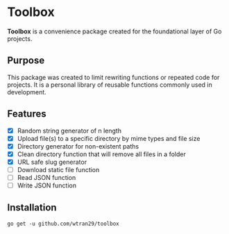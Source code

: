 # Toolbox

 <b>Toolbox</b> is a convenience package created for the foundational layer of Go projects.

## Purpose

This package was created to limit rewriting functions or repeated code for projects. It is a personal library of reusable functions commonly used in development.

## Features
- [X] Random string generator of n length
- [X] Upload file(s) to a specific directory by mime types and file size
- [X] Directory generator for non-existent paths
- [X] Clean directory function that will remove all files in a folder
- [X] URL safe slug generator
- [ ] Download static file function
- [ ] Read JSON function
- [ ] Write JSON function

## Installation

`go get -u github.com/wtran29/toolbox`